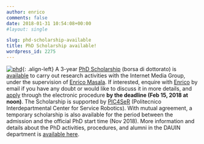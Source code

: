 ```yaml
---
author: enrico
comments: false
date: 2018-01-31 10:54:08+00:00
#layout: single

slug: phd-scholarship-available
title: PhD Scholarship available!
wordpress_id: 2275
---
```


[![phd]({{site.baseurl}}/res/2018/01/phd.png)]({{site.baseurl}}/res/2018/01/phd.png){: .align-left} A 3-year [PhD Scholarship](https://didattica.polito.it/zxd/cms_data/attachment/30/IngInformaticaSistemi_PIC4SeR_OptimizationServiceRobotics.pdf) (borsa di dottorato) is [available](http://dottorato.polito.it/en/scholarships) to carry out research activities with the Internet Media Group, under the supervision of [Enrico Masala]({{site.baseurl}}/people/masala). If interested, enquire with [Enrico]({{site.baseurl}}/people/masala) by email if you have any doubt or would like to discuss it in more details, and [apply](http://dottorato.polito.it/en/call_for_admission) through the electronic procedure **by the deadline (Feb 15, 2018 at noon)**. The Scholarship is supported by [PIC4SeR](https://pic4ser.polito.it) (Politecnico Interdepartmental Center for Service Robotics). With mutual agreement, a temporary scholarship is also available for the period between the admission and the official PhD start time (Nov 2018).
More information and details about the PhD activities, procedures, and alumni in the DAUIN department is [available here](https://www.polito.it/en/education/phd-programmes-and-postgraduate-school/phd-programmes/computer-and-control-engineering).
